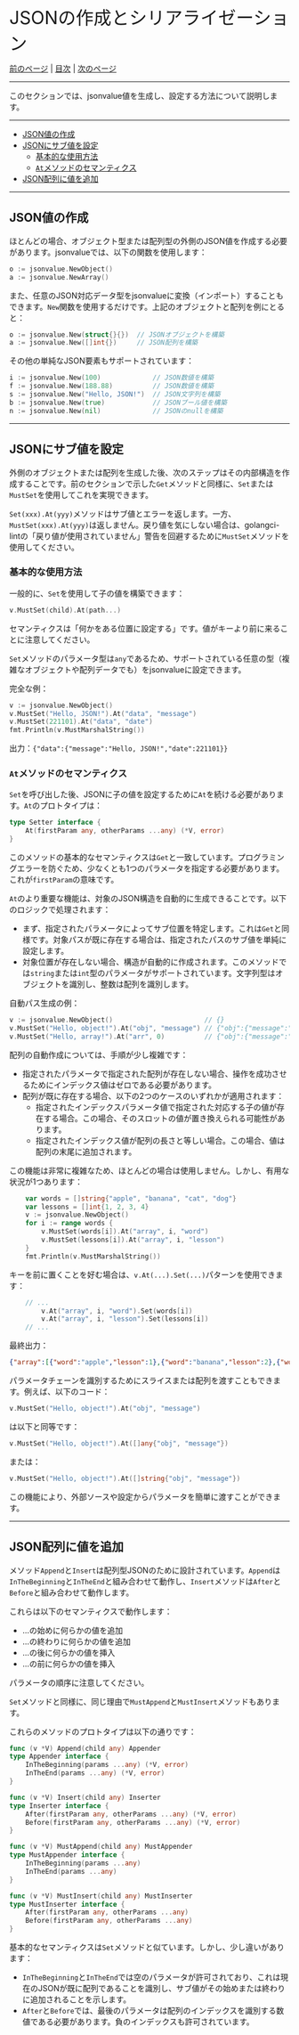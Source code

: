 <font size=6>JSONの作成とシリアライゼーション</font>

[前のページ](./02_quick_start.md) | [目次](./README.md) | [次のページ](./04_get.md)

---

このセクションでは、jsonvalue値を生成し、設定する方法について説明します。

---

- [JSON値の作成](#json値の作成)
- [JSONにサブ値を設定](#jsonにサブ値を設定)
  - [基本的な使用方法](#基本的な使用方法)
  - [`At`メソッドのセマンティクス](#atメソッドのセマンティクス)
- [JSON配列に値を追加](#json配列に値を追加)

---

## JSON値の作成

ほとんどの場合、オブジェクト型または配列型の外側のJSON値を作成する必要があります。jsonvalueでは、以下の関数を使用します：

```go
o := jsonvalue.NewObject()
a := jsonvalue.NewArray()
```

また、任意のJSON対応データ型をjsonvalueに変換（インポート）することもできます。`New`関数を使用するだけです。上記のオブジェクトと配列を例にとると：

```go
o := jsonvalue.New(struct{}{})  // JSONオブジェクトを構築
a := jsonvalue.New([]int{})     // JSON配列を構築
```

その他の単純なJSON要素もサポートされています：

```go
i := jsonvalue.New(100)             // JSON数値を構築
f := jsonvalue.New(188.88)          // JSON数値を構築
s := jsonvalue.New("Hello, JSON!")  // JSON文字列を構築
b := jsonvalue.New(true)            // JSONブール値を構築
n := jsonvalue.New(nil)             // JSONのnullを構築
```

---

## JSONにサブ値を設定

外側のオブジェクトまたは配列を生成した後、次のステップはその内部構造を作成することです。前のセクションで示した`Get`メソッドと同様に、`Set`または`MustSet`を使用してこれを実現できます。

`Set(xxx).At(yyy)`メソッドはサブ値とエラーを返します。一方、`MustSet(xxx).At(yyy)`は返しません。戻り値を気にしない場合は、golangci-lintの「戻り値が使用されていません」警告を回避するために`MustSet`メソッドを使用してください。

### 基本的な使用方法

一般的に、`Set`を使用して子の値を構築できます：

```go
v.MustSet(child).At(path...)
```

セマンティクスは「何かをある位置に設定する」です。値がキーより前に来ることに注意してください。

`Set`メソッドのパラメータ型は`any`であるため、サポートされている任意の型（複雑なオブジェクトや配列データでも）をjsonvalueに設定できます。

完全な例：

```go
v := jsonvalue.NewObject()
v.MustSet("Hello, JSON!").At("data", "message")
v.MustSet(221101).At("data", "date")
fmt.Println(v.MustMarshalString())
```

出力：`{"data":{"message":"Hello, JSON!","date":221101}}`

### `At`メソッドのセマンティクス

`Set`を呼び出した後、JSONに子の値を設定するために`At`を続ける必要があります。`At`のプロトタイプは：

```go
type Setter interface {
	At(firstParam any, otherParams ...any) (*V, error)
}
```

このメソッドの基本的なセマンティクスは`Get`と一致しています。プログラミングエラーを防ぐため、少なくとも1つのパラメータを指定する必要があります。これが`firstParam`の意味です。

`At`のより重要な機能は、対象のJSON構造を自動的に生成できることです。以下のロジックで処理されます：

- まず、指定されたパラメータによってサブ位置を特定します。これは`Get`と同様です。対象パスが既に存在する場合は、指定されたパスのサブ値を単純に設定します。
- 対象位置が存在しない場合、構造が自動的に作成されます。このメソッドでは`string`または`int`型のパラメータがサポートされています。文字列型はオブジェクトを識別し、整数は配列を識別します。

自動パス生成の例：

```go
v := jsonvalue.NewObject()                       // {}
v.MustSet("Hello, object!").At("obj", "message") // {"obj":{"message":"Hello, object!"}}
v.MustSet("Hello, array!").At("arr", 0)          // {"obj":{"message":"Hello, object!"},"arr":["Hello, array!"]}
```

配列の自動作成については、手順が少し複雑です：

- 指定されたパラメータで指定された配列が存在しない場合、操作を成功させるためにインデックス値はゼロである必要があります。
- 配列が既に存在する場合、以下の2つのケースのいずれかが適用されます：
  - 指定されたインデックスパラメータ値で指定された対応する子の値が存在する場合。この場合、そのスロットの値が置き換えられる可能性があります。
  - 指定されたインデックス値が配列の長さと等しい場合。この場合、値は配列の末尾に追加されます。

この機能は非常に複雑なため、ほとんどの場合は使用しません。しかし、有用な状況が1つあります：

```go
    var words = []string{"apple", "banana", "cat", "dog"}
    var lessons = []int{1, 2, 3, 4}
    v := jsonvalue.NewObject()
    for i := range words {
        v.MustSet(words[i]).At("array", i, "word")
        v.MustSet(lessons[i]).At("array", i, "lesson")
    }
    fmt.Println(v.MustMarshalString())
```

キーを前に置くことを好む場合は、`v.At(...).Set(...)`パターンを使用できます：

```go
    // ...
        v.At("array", i, "word").Set(words[i])
        v.At("array", i, "lesson").Set(lessons[i])
    // ...
```

最終出力：

```json
{"array":[{"word":"apple","lesson":1},{"word":"banana","lesson":2},{"word":"cat","lesson":3},{"word":"dog","lesson":4}]}
```

パラメータチェーンを識別するためにスライスまたは配列を渡すこともできます。例えば、以下のコード：

```go
v.MustSet("Hello, object!").At("obj", "message")
```

は以下と同等です：

```go
v.MustSet("Hello, object!").At([]any{"obj", "message"})
```

または：

```go
v.MustSet("Hello, object!").At([]string{"obj", "message"})
```

この機能により、外部ソースや設定からパラメータを簡単に渡すことができます。

---

## JSON配列に値を追加

メソッド`Append`と`Insert`は配列型JSONのために設計されています。`Append`は`InTheBeginning`と`InTheEnd`と組み合わせて動作し、`Insert`メソッドは`After`と`Before`と組み合わせて動作します。

これらは以下のセマンティクスで動作します：

- ...の始めに何らかの値を追加
- ...の終わりに何らかの値を追加
- ...の後に何らかの値を挿入
- ...の前に何らかの値を挿入

パラメータの順序に注意してください。

`Set`メソッドと同様に、同じ理由で`MustAppend`と`MustInsert`メソッドもあります。

これらのメソッドのプロトタイプは以下の通りです：

```go
func (v *V) Append(child any) Appender
type Appender interface {
	InTheBeginning(params ...any) (*V, error)
	InTheEnd(params ...any) (*V, error)
}

func (v *V) Insert(child any) Inserter
type Inserter interface {
	After(firstParam any, otherParams ...any) (*V, error)
	Before(firstParam any, otherParams ...any) (*V, error)
}

func (v *V) MustAppend(child any) MustAppender
type MustAppender interface {
	InTheBeginning(params ...any)
	InTheEnd(params ...any)
}

func (v *V) MustInsert(child any) MustInserter
type MustInserter interface {
	After(firstParam any, otherParams ...any)
	Before(firstParam any, otherParams ...any)
}
```

基本的なセマンティクスは`Set`メソッドと似ています。しかし、少し違いがあります：

- `InTheBeginning`と`InTheEnd`では空のパラメータが許可されており、これは現在のJSONが既に配列であることを識別し、サブ値がその始めまたは終わりに追加されることを示します。
- `After`と`Before`では、最後のパラメータは配列のインデックスを識別する数値である必要があります。負のインデックスも許可されています。